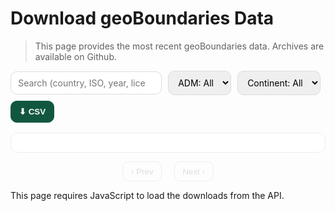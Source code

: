 # Download geoBoundaries Data

> This page provides the most recent geoBoundaries data.
> Archives are available on Github.

<div id="gb-app">
  <div class="gb-controls">
    <input id="gb-search" type="search" placeholder="Search (country, ISO, year, license, source…)" aria-label="Search">
    <select id="gb-filter-adm" aria-label="Filter by ADM level">
      <option value="">ADM: All</option>
    </select>
    <select id="gb-filter-cont" aria-label="Filter by Continent">
      <option value="">Continent: All</option>
    </select>
    <button id="gb-download-csv" type="button" title="Download current rows as CSV">⬇︎ CSV</button>
    <span id="gb-count" aria-live="polite"></span>
  </div>

  <div class="gb-table-wrap">
    <table id="gb-table" aria-describedby="gb-count">
      <thead id="gb-thead"></thead>
      <tbody id="gb-tbody"></tbody>
    </table>
  </div>

  <div class="gb-pager" aria-label="Pagination">
    <button id="gb-prev" disabled>‹ Prev</button>
    <span id="gb-page"></span>
    <button id="gb-next" disabled>Next ›</button>
  </div>

  <noscript>This page requires JavaScript to load the downloads from the API.</noscript>
</div>

<script>
(function () {
  // ---------- CONFIG ----------
  const API_URL = 'https://www.geoboundaries.org/api/current/gbOpen/ALL/ALL/';
  const PAGE_SIZE = 50;
  const LINK_COLUMNS = ['ZIP','GeoJSON','TopoJSON','Simplified','Preview','Source'];

  // ---------- STATE ----------
  let raw = [];
  let rows = [];
  let filtered = [];
  let page = 1;
  let sortKey = 'Country';
  let sortDir = 1; // 1 asc, -1 desc
  let columns = ['Country','ISO3','ADM','Year','Canonical Type','License','Source','ZIP','GeoJSON','TopoJSON','Simplified','Preview','Units'];

  // ---------- ELEMENTS ----------
  const el = (id) => document.getElementById(id);
  const thead = el('gb-thead');
  const tbody = el('gb-tbody');
  const search = el('gb-search');
  const countEl = el('gb-count');
  const selAdm = el('gb-filter-adm');
  const selCont = el('gb-filter-cont');
  const btnCSV = el('gb-download-csv');
  const btnPrev = el('gb-prev');
  const btnNext = el('gb-next');
  const pageLabel = el('gb-page');

  // ---------- HELPERS ----------
  const esc = (s) => String(s ?? '').replaceAll('&','&amp;').replaceAll('<','&lt;').replaceAll('>','&gt;').replaceAll('"','&quot;').replaceAll("'",'&#39;');
  const nz = (s, d='') => (s == null || String(s).trim() === '') ? d : s;

  function a(href, label) {
    if (!href) return '';
    const safe = href.trim();
    if (!safe) return '';
    const text = esc(label || safe);
    return `<a href="${esc(safe)}" target="_blank" rel="noopener">${text}</a>`;
  }

  function toCSV(arr, cols) {
    const head = cols.join(',');
    const lines = arr.map(r => cols.map(c => {
      const v = r[c] ?? '';
      const s = String(v).replaceAll('"','""');
      return /[",\n]/.test(s) ? `"${s}"` : s;
    }).join(','));
    return [head, ...lines].join('\n');
  }

  function uniqueSorted(list) {
    return Array.from(new Set(list.filter(Boolean))).sort((a,b)=>String(a).localeCompare(String(b)));
  }

  function numish(v) {
    const n = Number(v);
    return Number.isFinite(n) ? n : null;
  }

  // ---------- RENDER ----------
  function renderHeader() {
    thead.innerHTML = '<tr>' + columns.map(h => {
      const arrow = (sortKey === h) ? (sortDir > 0 ? ' ▲' : ' ▼') : '';
      return `<th scope="col" data-key="${esc(h)}" tabindex="0">${esc(h)}<span class="sort">${arrow}</span></th>`;
    }).join('') + '</tr>';

    thead.querySelectorAll('th').forEach(th => {
      const key = th.getAttribute('data-key');
      function sortHandler() {
        if (sortKey === key) { sortDir = -sortDir; } else { sortKey = key; sortDir = 1; }
        sortRows();
        page = 1;
        renderBody();
        renderHeader(); // update arrows
      }
      th.addEventListener('click', sortHandler);
      th.addEventListener('keydown', (e) => { if (e.key === 'Enter' || e.key === ' ') { e.preventDefault(); sortHandler(); }});
    });
  }

  function renderBody() {
    const total = filtered.length;
    const maxPage = Math.max(1, Math.ceil(total / PAGE_SIZE));
    page = Math.min(page, maxPage);
    const start = (page - 1) * PAGE_SIZE;
    const slice = filtered.slice(start, start + PAGE_SIZE);

    tbody.innerHTML = slice.map(r => {
      return '<tr>' + columns.map(h => {
        const val = r[h] ?? '';
        if (LINK_COLUMNS.includes(h)) return `<td class="link">${val}</td>`;
        return `<td>${esc(val)}</td>`;
      }).join('') + '</tr>';
    }).join('');

    countEl.textContent = `${filtered.length} rows`;
    pageLabel.textContent = `Page ${page} of ${maxPage}`;
    btnPrev.disabled = (page <= 1);
    btnNext.disabled = (page >= maxPage);
  }

  function applyFilters() {
    const q = search.value.trim().toLowerCase();
    const wantADM = selAdm.value;
    const wantCont = selCont.value;

    filtered = rows.filter(r => {
      if (wantADM && r.ADM !== wantADM) return false;
      if (wantCont && r.Continent !== wantCont) return false;
      if (!q) return true;
      return columns.some(h => String(r[h] ?? '').toLowerCase().includes(q));
    });
  }

  function sortRows() {
    filtered.sort((A, B) => {
      const a = A[sortKey]; const b = B[sortKey];
      const na = numish(a), nb = numish(b);
      let cmp = 0;
      if (na != null && nb != null) { cmp = na - nb; }
      else { cmp = String(a ?? '').localeCompare(String(b ?? '')); }
      return cmp * sortDir;
    });
  }

  // ---------- BOOT ----------
  function buildRows(json) {
    // Map API records to table rows
    // Fields per https://www.geoboundaries.org/api.html (boundaryName, boundaryISO, boundaryType, boundaryYearRepresented, boundaryCanonical, boundaryLicense, licenseSource, staticDownloadLink, gjDownloadURL, tjDownloadURL, simplifiedGeometryGeoJSON, imagePreview, Continent, admUnitCount)
    rows = json.map(x => {
      const country = nz(x.boundaryName);
      const iso = nz(x.boundaryISO);
      const adm = nz(x.boundaryType);
      const year = nz(x.boundaryYearRepresented);
      const canon = nz(x.boundaryCanonical);
      const lic = nz(x.boundaryLicense);
      const srcURL = nz(x.licenseSource);
      const src = srcURL ? a(srcURL, 'Source') : '';
      const zip = a(nz(x.staticDownloadLink), 'ZIP');
      const gj = a(nz(x.gjDownloadURL), 'GeoJSON');
      const tj = a(nz(x.tjDownloadURL), 'TopoJSON');
      const simp = a(nz(x.simplifiedGeometryGeoJSON), 'Simplified');
      const prev = a(nz(x.imagePreview), 'Preview');
      const units = nz(x.admUnitCount);

      return {
        Country: country,
        ISO3: iso,
        ADM: adm,
        Year: year,
        'Canonical Type': canon,
        License: lic,
        Source: src,
        ZIP: zip,
        GeoJSON: gj,
        TopoJSON: tj,
        Simplified: simp,
        Preview: prev,
        Units: units,
        Continent: nz(x.Continent) // not shown but used for filter
      };
    });

    // Init filters
    uniqueSorted(rows.map(r => r.ADM)).forEach(v => { if (v) selAdm.insertAdjacentHTML('beforeend', `<option value="${esc(v)}">${esc(v)}</option>`); });
    uniqueSorted(rows.map(r => r.Continent)).forEach(v => { if (v) selCont.insertAdjacentHTML('beforeend', `<option value="${esc(v)}">${esc(v)}</option>`); });

    applyFilters();
    sortRows();
    renderHeader();
    renderBody();
  }

  function attachEvents() {
    search.addEventListener('input', () => { applyFilters(); sortRows(); page = 1; renderBody(); });
    selAdm.addEventListener('change', () => { applyFilters(); sortRows(); page = 1; renderBody(); });
    selCont.addEventListener('change', () => { applyFilters(); sortRows(); page = 1; renderBody(); });
    btnPrev.addEventListener('click', () => { page = Math.max(1, page - 1); renderBody(); });
    btnNext.addEventListener('click', () => { page = page + 1; renderBody(); });
    btnCSV.addEventListener('click', () => {
      const csv = toCSV(filtered, columns);
      const blob = new Blob([csv], {type: 'text/csv;charset=utf-8;'});
      const url = URL.createObjectURL(blob);
      const link = document.createElement('a');
      link.href = url;
      link.download = 'geoboundaries_downloads.csv';
      document.body.appendChild(link);
      link.click();
      link.remove();
      URL.revokeObjectURL(url);
    });
  }

  async function init() {
    // Lightweight loading state
    tbody.innerHTML = '<tr><td>Loading…</td></tr>';
    try {
      const res = await fetch(API_URL, { headers: { 'Accept': 'application/json' }, cache: 'no-store' });
      if (!res.ok) throw new Error('HTTP ' + res.status);
      const data = await res.json();
      raw = Array.isArray(data) ? data : [];
      buildRows(raw);
    } catch (err) {
      tbody.innerHTML = `<tr><td>Failed to load API: ${esc(err.message || err)}</td></tr>`;
    }
  }

  attachEvents();
  init();
})();
</script>

<style>
  /* Controls */
  .gb-controls { display:flex; flex-wrap:wrap; gap:.6rem; align-items:center; margin:.5rem 0 1rem; }
  .gb-controls input[type="search"], .gb-controls select {
    padding:.55rem .7rem; border:1px solid #dcdcdc; border-radius:10px; font:inherit;
  }
  #gb-download-csv {
    padding:.55rem .8rem; border-radius:10px; border:1px solid #115740; background:#115740; color:#fff; font-weight:700; cursor:pointer;
  }
  #gb-download-csv:hover { filter:brightness(1.05); }
  #gb-count { margin-left:auto; opacity:.7; font-size:.9rem; }

  /* Table */
  .gb-table-wrap { overflow:auto; border:1px solid #eee; border-radius:12px; background:#fff; }
  #gb-table { width:100%; border-collapse:collapse; font-size:.95rem; }
  #gb-table thead th { position:sticky; top:0; background:#fff; z-index:1; cursor:pointer; user-select:none; white-space:nowrap; }
  #gb-table th, #gb-table td { padding:.55rem .7rem; border-bottom:1px solid #f0f0f0; vertical-align:top; }
  #gb-table tbody tr:nth-child(odd) { background:#fafafa; }
  #gb-table td.link a { font-weight:700; text-decoration:none; }
  #gb-table td.link a:hover { text-decoration:underline; }

  /* Pager */
  .gb-pager { display:flex; gap:.6rem; align-items:center; justify-content:center; margin:.9rem 0; }
  .gb-pager button { padding:.45rem .8rem; border:1px solid #dcdcdc; border-radius:10px; background:#fff; cursor:pointer; }
  .gb-pager button[disabled] { opacity:.45; cursor:not-allowed; }
</style>
